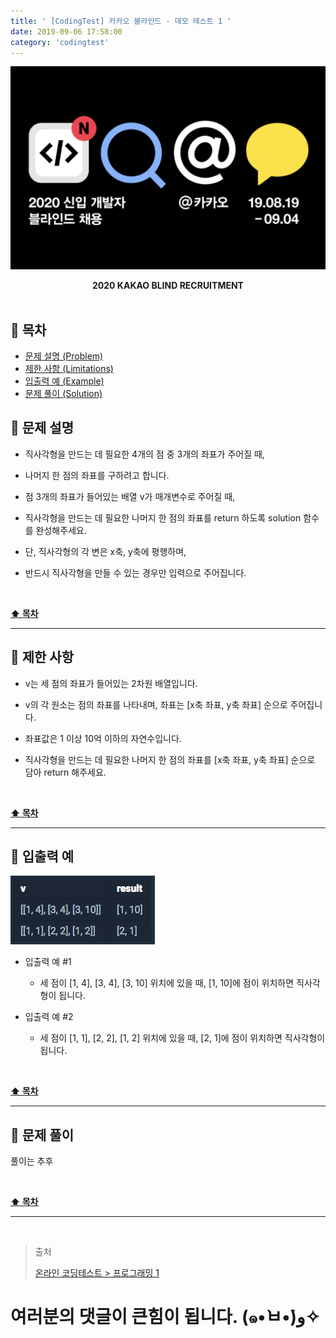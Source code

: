 ```yaml
---
title: ' [CodingTest] 카카오 블라인드 - 데모 테스트 1 '
date: 2019-09-06 17:58:00
category: 'codingtest'
---
```


![](../../../../assets/codingtest/kakao/kakao.blind.logo.png)

<center><strong>2020 KAKAO BLIND RECRUITMENT</strong></center>

<br />

## **💎 목차**
  * [문제 설명 (Problem)](#-문제-설명)
  * [제한 사항 (Limitations)](#-제한-사항)
  * [입출력 예 (Example)](#-입출력-예)
  * [문제 풀이 (Solution)](#-문제-풀이)

## **📕 문제 설명**

- 직사각형을 만드는 데 필요한 4개의 점 중 3개의 좌표가 주어질 때, 

- 나머지 한 점의 좌표를 구하려고 합니다. 

- 점 3개의 좌표가 들어있는 배열 v가 매개변수로 주어질 때, 

- 직사각형을 만드는 데 필요한 나머지 한 점의 좌표를 return 하도록 solution 함수를 완성해주세요. 

- 단, 직사각형의 각 변은 x축, y축에 평행하며, 

- 반드시 직사각형을 만들 수 있는 경우만 입력으로 주어집니다.

<br />

**[⬆ 목차](#-목차)**

---

## **🔖 제한 사항**

- v는 세 점의 좌표가 들어있는 2차원 배열입니다.

- v의 각 원소는 점의 좌표를 나타내며, 좌표는 [x축 좌표, y축 좌표] 순으로 주어집니다.

- 좌표값은 1 이상 10억 이하의 자연수입니다.

- 직사각형을 만드는 데 필요한 나머지 한 점의 좌표를 [x축 좌표, y축 좌표] 순으로 담아 return 해주세요.

<br />

**[⬆ 목차](#-목차)**

---

## **📙 입출력 예**

![](../../../../assets/codingtest/kakao/kakao.test.1.example.png)
<br />

- 입출력 예 #1
    - 세 점이 [1, 4], [3, 4], [3, 10] 위치에 있을 때, [1, 10]에 점이 위치하면 직사각형이 됩니다.

- 입출력 예 #2
    - 세 점이 [1, 1], [2, 2], [1, 2] 위치에 있을 때, [2, 1]에 점이 위치하면 직사각형이 됩니다.

<br />

**[⬆ 목차](#-목차)**

---

## **📘 문제 풀이**

풀이는 추후
<!-- ![](../../../../assets/codingtest/kakao/kakao.test.1.solution.png) -->
<br />

**[⬆ 목차](#-목차)**

---

<br />

> 출처
>
> <a href="https://programmers.co.kr/tryouts/3930/challenges/11622" target="_blank">온라인 코딩테스트 > 프로그래밍 1</a>

# 여러분의 댓글이 큰힘이 됩니다. (๑•̀ㅂ•́)و✧
